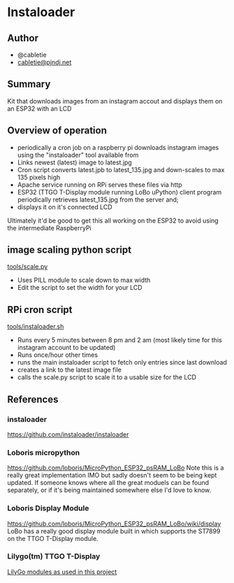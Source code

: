 # Instaloader
## Author
* @cabletie
* cabletie@pjndj.net

## Summary
Kit that downloads images from an instagram accout and displays them on an ESP32 with an LCD

## Overview of operation
* periodically a cron job on a raspberry pi downloads instagram images using the "instaloader" tool available from 
* Links newest (latest) image to latest.jpg
* Cron script converts latest.jpb to latest_135.jpg and down-scales to max 135 pixels high
* Apache service running on RPi serves these files via http
* ESP32 (TTGO T-Display module running LoBo uPython) client program periodically retrieves latest_135.jpg from the server and;
* displays it on it's connected LCD

Ultimately it'd be good to get this all working on the ESP32 to avoid using the intermediate RaspberryPi

## image scaling python script
[tools/scale.py](https://github.com/cabletie/instaloader/blob/master/tools/instaloader.sh)
* Uses PILL module to scale down to max width
* Edit the script to set the width for your LCD

## RPi cron script
[tools/instaloader.sh](https://github.com/cabletie/instaloader/blob/master/tools/scale.py)
* Runs every 5 minutes between 8 pm and 2 am (most likely time for this instagram account to be updated)
* Runs once/hour other times
* runs the main instaloader script to fetch only entries since last download
* creates a link to the latest image file
* calls the scale.py script to scale it to a usable size for the LCD

## References
### instaloader
https://github.com/instaloader/instaloader

### Loboris micropython
https://github.com/loboris/MicroPython_ESP32_psRAM_LoBo
Note this is a really great implementation IMO but sadly doesn't seem to be being kept updated. If someone knows where all the great moduels  can be found separately, or if it's being maintained somewhere else I'd love to know.

### Loboris Display Module
https://github.com/loboris/MicroPython_ESP32_psRAM_LoBo/wiki/display
LoBo has a really good display module built in which supports the ST7899 on the TTGO T-Display module.

### Lilygo(tm) TTGO T-Display
[LilyGo modules as used in this project](http://www.lilygo.cn/prod_view.aspx?TypeId=50033&Id=1126&FId=t3:50033:3)

